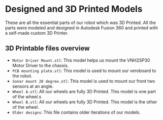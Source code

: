 Designed and 3D Printed Models
====

These are all the essential parts of our robot which was 3D Printed. All the parts were modeled and designed in Autodesk Fusion 360 and printed with a self-made custom 3D Printer.


## 3D Printable files overview

   - `Motor Driver Mount.stl`: This model helps us mount the VNH2SP30 Motor Driver to the chassis.
   - `PCB mounting plate.stl`: This model is used to mount our veroboard to the robot.
   - `Sonar mount 20 degree.stl`: This model is used to mount our front two sensors at an angle.
   - `Wheel A.stl`: All our wheels are fully 3D Printed. This model is one part of the wheel.s
   - `Wheel B.stl`: All our wheels are fully 3D Printed. This model is the other of the wheel.
   - `Older designs`: This file contains older iterations of our models.






    
      


